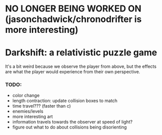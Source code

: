 # NO LONGER BEING WORKED ON (jasonchadwick/chronodrifter is more interesting)

# Darkshift: a relativistic puzzle game

It's a bit weird because we observe the player from above, but the effects are what
the player would experience from their own perspective.

### TODO:
- color change
- length contraction: update collision boxes to match
- time travel??? (faster than c)
- enemies/levels
- more interesting art
- information travels towards the observer at speed of light?
- figure out what to do about collisions being disorienting
